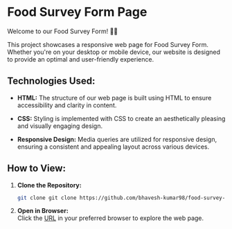 # Food Survey Form Page

Welcome to our Food Survey Form! 🍔🌮

This project showcases a responsive web page for Food Survey Form. Whether you're on your desktop or mobile device, our website is designed to provide an optimal and user-friendly experience.

## Technologies Used:

- **HTML:**
  The structure of our web page is built using HTML to ensure accessibility and clarity in content.

- **CSS:**
  Styling is implemented with CSS to create an aesthetically pleasing and visually engaging design.

- **Responsive Design:**
  Media queries are utilized for responsive design, ensuring a consistent and appealing layout across various devices.

## How to View:

1. **Clone the Repository:**
   ```bash
   git clone git clone https://github.com/bhavesh-kumar98/food-survey-form

2. **Open in Browser:**<br/>
   Click the [URL](https://bhavesh-kumar98.github.io/food-survey-form) in your preferred browser to explore the web page.


